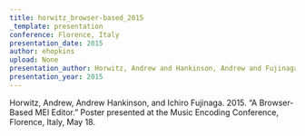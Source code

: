 ```yaml
---
title: horwitz_browser-based_2015
_template: presentation
conference: Florence, Italy
presentation_date: 2015
author: ehopkins
upload: None
presentation_author: Horwitz, Andrew and Hankinson, Andrew and Fujinaga, Ichiro
presentation_year: 2015
---
```

Horwitz, Andrew, Andrew Hankinson, and Ichiro Fujinaga. 2015. “A Browser-Based MEI Editor.” Poster presented at the Music Encoding Conference, Florence, Italy, May 18.